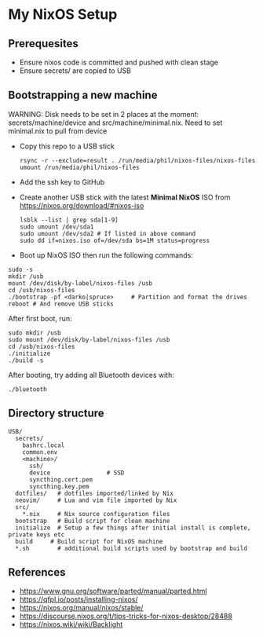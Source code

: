 # My NixOS Setup

## Prerequesites
* Ensure nixos code is committed and pushed with clean stage
* Ensure secrets/ are copied to USB

## Bootstrapping a new machine

WARNING: Disk needs to be set in 2 places at the moment: secrets/machine/device
and src/machine/minimal.nix. Need to set minimal.nix to pull from device


* Copy this repo to a USB stick
    ```
    rsync -r --exclude=result . /run/media/phil/nixos-files/nixos-files
    umount /run/media/phil/nixos-files
    ```
* Add the ssh key to GitHub
* Create another USB stick with the latest **Minimal NixOS** ISO from https://nixos.org/download/#nixos-iso
    ```
    lsblk --list | grep sda[1-9]
    sudo umount /dev/sda1
    sudo umount /dev/sda2 # If listed in above command
    sudo dd if=nixos.iso of=/dev/sda bs=1M status=progress
    ```

* Boot up NixOS ISO then run the following commands:
```
sudo -s
mkdir /usb
mount /dev/disk/by-label/nixos-files /usb
cd /usb/nixos-files
./bootstrap -pf <darko|spruce>     # Partition and format the drives
reboot # And remove USB sticks
```

After first boot, run:
```
sudo mkdir /usb
sudo mount /dev/disk/by-label/nixos-files /usb
cd /usb/nixos-files
./initialize
./build -s
```

After booting, try adding all Bluetooth devices with:
```
./bluetooth
```

## Directory structure

```
USB/
  secrets/
    bashrc.local
    common.env
    <machine>/
      ssh/
      device                # SSD
      syncthing.cert.pem
      syncthing.key.pem
  dotfiles/   # dotfiles imported/linked by Nix
  neovim/     # Lua and vim file imported by Nix
  src/
    *.nix     # Nix source configuration files
  bootstrap   # Build script for clean machine
  initialize  # Setup a few things after initial install is complete, private keys etc
  build     # Build script for NixOS machine
  *.sh        # additional build scripts used by bootstrap and build
```


## References
* https://www.gnu.org/software/parted/manual/parted.html
* https://qfpl.io/posts/installing-nixos/
* https://nixos.org/manual/nixos/stable/
* https://discourse.nixos.org/t/tips-tricks-for-nixos-desktop/28488
* https://nixos.wiki/wiki/Backlight